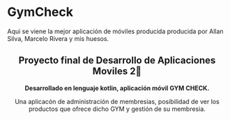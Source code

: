 # GymCheck
Aqui se viene la mejor aplicación de móviles producida producida por Allan Silva, Marcelo Rivera y mis huesos.

<h2 align="center">
    Proyecto final de Desarrollo de Aplicaciones Moviles 2👋
</h2>

<p align="center">
    <b>Desarrollado en lenguaje kotlin, aplicación móvil GYM CHECK.</b>
</p>

<p align="center">
    Una aplicacón de administración de membresias, posibilidad de ver los productos que ofrece dicho GYM y gestión de su membresia.
</p>

<br />
